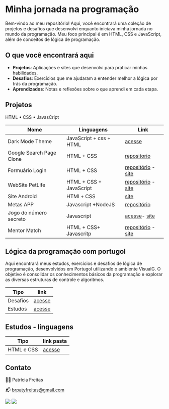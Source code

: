 # Minha jornada na programação

Bem-vindo ao meu repositório! Aqui, você encontrará uma coleção de projetos e desafios que desenvolvi enquanto iniciava minha jornada no mundo da programação. Meu foco principal é em HTML, CSS e JavaScript, além de conceitos de lógica de programação.


## O que você encontrará aqui

- **Projetos**: Aplicações e sites que desenvolvi para praticar minhas habilidades.
- **Desafios**: Exercícios que me ajudaram a entender melhor a lógica por trás da programação.
- **Aprendizados**: Notas e reflexões sobre o que aprendi em cada etapa.

## Projetos

 HTML • CSS • JavasCript

|Nome | Linguagens| Link|
|----|----|----|
|Dark Mode Theme |JavaScript + css + HTML|[acesse]()|
|Google Search Page Clone| HTML + CSS| [repositorio](https://github.com/patyfreitasbr/google-search-page-clone)|
|Formuário Login|HTML + CSS| [repositório](https://github.com/patyfreitasbr/formulario-de-login) - [site](https://patyfreitasbr.github.io/formulario-de-login/)|
|WebSite PetLife|  HTML + CSS + JavaScript|  [repositório](https://github.com/patyfreitasbr/site-PetLife) - [site](https://patyfreitasbr.github.io/site-PetLife/)
|Site Android| HTMl + CSS|[site](https://patyfreitasbr.github.io/HTML5eCSS3-CursoEmVideo/mod2/Desafios/d010-site_android/site-android.html)
|Metas APP| Javascript +NodeJS|[repositório](https://github.com/patyfreitasbr/metas-app)|
|Jogo do número secreto|Javascript|[acesse](https://github.com/patyfreitasbr/jogo-do-numero-secreto)- [site](https://patyfreitasbr.github.io/jogo-do-numero-secreto/)
|Mentor Match | HTML + CSS+ Javascritp| [repositório](https://github.com/patyfreitasbr/mentor-match) - [site](https://patyfreitasbr.github.io/mentor-match/)



## Lógica da programação com portugol

Aqui encontrará meus estudos, exercícios e desafios de lógica de programação, desenvolvidos em Portugol utilizando o ambiente VisualG. O objetivo é consolidar os conhecimentos básicos da programação e explorar as diversas estruturas de controle e algoritmos.

| Tipo   | link   |
|--------|---------|
|Desafios|[acesse](https://github.com/patyfreitasbr/HTMLeCSS-estudos/tree/main/logica-da-programa%C3%A7%C3%A3o/desafios)|
|Estudos| [acesse](https://github.com/patyfreitasbr/HTMLeCSS-estudos/tree/main/logica-da-programa%C3%A7%C3%A3o/exercicios)|


## Estudos - linguagens

| Tipo   | link pasta  |
|--------|---------|
| HTML e CSS |[acesse](https://github.com/patyfreitasbr/primeiros-passos-na-programacao/tree/main/html-css)


## Contato

👩‍💻 Patrícia Freitas

📬 brpatyfreitas@gmail.com

 <div><a href="https://www.linkedin.com/in/patyfreitasbr" target="_blank"><img src="https://img.shields.io/badge/LinkedIn-0077B5?style=for-the-badge&logo=linkedin&logoColor=white" ></a>
  <a href="https://www.instagram.com/patyfreitasbr" target="_blank"><img src="https://img.shields.io/badge/Instagram-E4405F?style=for-the-badge&logo=instagram&logoColor=white" </a></div>







